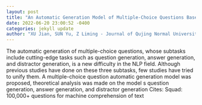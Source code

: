 ```yaml
--- 
layout: post 
title: "An Automatic Generation Model of Multiple-Choice Questions Based on T5" 
date: 2022-06-20 23:00:52 -0400 
categories: jekyll update 
author: "XU Jian, SUN Yu, Z Liming - Journal of Qujing Normal University, 2021" 
--- 
```

The automatic generation of multiple-choice questions, whose subtasks include cutting-edge tasks such as question generation, answer generation, and distractor generation, is a new difficulty in the NLP field. Although previous studies have done on these three subtasks, few studies have tried to unify them. A multiple-choice question automatic generation model was proposed, theoretical analysis was made on the model s question generation, answer generation, and distractor generation Cites: Squad: 100,000+ questions for machine comprehension of text